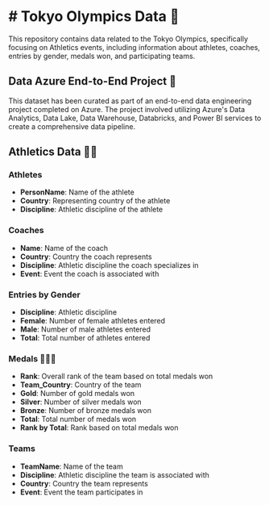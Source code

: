 # # Tokyo Olympics Data 🏅

This repository contains data related to the Tokyo Olympics, specifically focusing on Athletics events, including information about athletes, coaches, entries by gender, medals won, and participating teams.

## Data Azure End-to-End Project 🚀

This dataset has been curated as part of an end-to-end data engineering project completed on Azure. The project involved utilizing Azure's Data Analytics, Data Lake, Data Warehouse, Databricks, and Power BI services to create a comprehensive data pipeline.

## Athletics Data 🏃‍♂️

### Athletes
- **PersonName**: Name of the athlete
- **Country**: Representing country of the athlete
- **Discipline**: Athletic discipline of the athlete

### Coaches
- **Name**: Name of the coach
- **Country**: Country the coach represents
- **Discipline**: Athletic discipline the coach specializes in
- **Event**: Event the coach is associated with

### Entries by Gender
- **Discipline**: Athletic discipline
- **Female**: Number of female athletes entered
- **Male**: Number of male athletes entered
- **Total**: Total number of athletes entered

### Medals 🥇🥈🥉
- **Rank**: Overall rank of the team based on total medals won
- **Team_Country**: Country of the team
- **Gold**: Number of gold medals won
- **Silver**: Number of silver medals won
- **Bronze**: Number of bronze medals won
- **Total**: Total number of medals won
- **Rank by Total**: Rank based on total medals won

### Teams
- **TeamName**: Name of the team
- **Discipline**: Athletic discipline the team is associated with
- **Country**: Country the team represents
- **Event**: Event the team participates in
